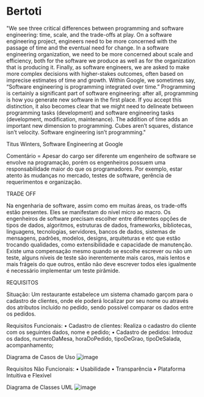 # Bertoti
  "We see three critical differences between programming and software engineering: time, scale, and the trade-offs at play. On a software engineering project, engineers need to be more concerned with the passage of time and the eventual need for change. In a software engineering organization, we need to be more concerned about scale and efficiency, both for the software we produce as well as for the organization that is producing it. Finally, as software engineers, we are asked to make more complex decisions with higher-stakes outcomes, often based on imprecise estimates of time and growth. Within Google, we sometimes say, “Software engineering is programming integrated over time.” Programming is certainly a significant part of software engineering: after all, programming is how you generate new software in the first place. If you accept this distinction, it also becomes clear that we might need to delineate between programming tasks (development) and software engineering tasks (development, modification, maintenance). The addition of time adds an important new dimension to programming. Cubes aren’t squares, distance isn’t velocity. Software engineering isn’t programming."

Titus Winters, Software Engineering at Google

Comentário = Apesar do cargo ser diferente um engenheiro de software se envolve na programação, porém os engenheiros possuem uma responsabilidade maior do que os programadores. Por exemplo, estar atento às mudanças no mercado, testes de software, gerência de requerimentos e organização.

TRADE OFF

Na engenharia de software, assim como em muitas áreas, os trade-offs estão presentes. Eles se manifestam do nível micro ao macro. Os engenheiros de software precisam escolher entre diferentes opções de tipos de dados, algoritmos, estruturas de dados, frameworks, bibliotecas, linguagens, tecnologias, servidores, bancos de dados, sistemas de mensagens, padrões, modelos, designs, arquiteturas e etc que estão trocando qualidades, como extensibilidade e capacidade de manutenção. Existe uma compensação mesmo quando se escolhe escrever ou não um teste, alguns níveis de teste são inerentemente mais caros, mais lentos e mais frágeis do que outros, então não deve escrever todos eles igualmente é necessário implementar um teste pirâmide.

REQUISITOS

Situação:
Um restaurante estabelece um sistema chamado garçom para o cadastro de clientes, onde ele poderá localizar por seu nome ou através dos atributos incluído no pedido, sendo possível comparar os dados entre os pedidos.

Requisitos Funcionais:
• Cadastro de clientes: Realiza o cadastro do cliente com os seguintes dados, nome e pedido;
• Cadastro de pedidos: Introduz os dados, numeroDaMesa, horaDoPedido, tipoDeGrao, tipoDeSalada, acompanhamento;

Diagrama de Casos de Uso
![image](https://user-images.githubusercontent.com/101812272/203682840-1b123870-7dff-4dee-8a51-ec632352e9a7.png)

Requisitos Não Funcionais:
• Usabilidade
• Transparência
• Plataforma Intuitiva e Flexível


Diagrama de Classes UML
![image](https://user-images.githubusercontent.com/101812272/203682907-2e250962-24f9-4c5e-a50d-14d39915d300.png)

